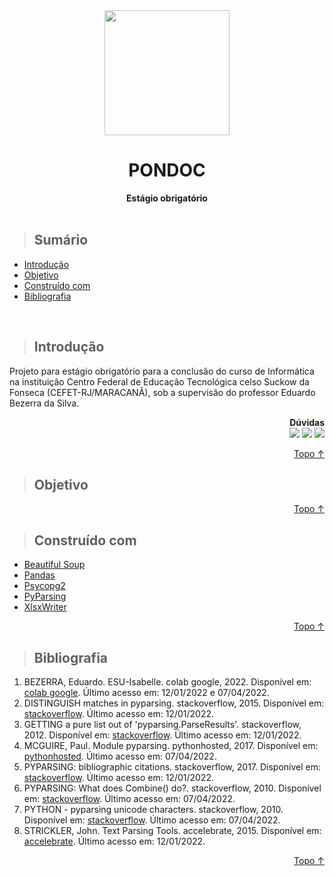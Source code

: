 <div align=center>
    <img width=200 src='https://user-images.githubusercontent.com/60933617/166180801-b6f8fc4f-37ab-4039-ab40-237cb094f56d.png'/>
    <h1>PONDOC</h1>
    <b>Estágio obrigatório</b>
</div>

<br>

> ## Sumário
* [Introdução](#Introdução)
* [Objetivo](#Objetivo)
* [Construído com](#Construído-com)
* [Bibliografia](#Bibliografia)

<br>



> ## Introdução
<p>
    Projeto para estágio obrigatório para a conclusão do curso de Informática na instituição Centro Federal de Educação Tecnológica celso Suckow da Fonseca 
    (CEFET-RJ/MARACANÃ), sob a supervisão do professor Eduardo Bezerra da Silva.
    <div align=right> 
        <b>Dúvidas</b> <br>
        <a href = "https://github.com/araujobtc/pondoc/issues/new"><img src="https://img.shields.io/badge/-Issues-%23333?style=for-the-badge&logo=github&logoColor=white" target="_blank"></a>
        <a href="https://www.linkedin.com/in/isabelle-ferreira-de-araujo" target="_blank"><img src="https://img.shields.io/badge/-LinkedIn-%230077B5?style=for-the-badge&logo=linkedin&logoColor=white" target="_blank"></a> 
        <a href = "mailto:isabelletecn@gmail.com"><img src="https://img.shields.io/badge/-Gmail-%23333?style=for-the-badge&logo=gmail&logoColor=white" target="_blank"></a>
    </div>
</p>

<p align="right"><a href="#PONDOC">Topo ↑</a></p>



> ## Objetivo

<p align="right"><a href="#PONDOC">Topo ↑</a></p>



> ## Construído com

<ul>
    <li><a href='https://pypi.org/project/beautifulsoup4/'>Beautiful Soup</a></li>
    <li><a href='https://pypi.org/project/pandas/'>Pandas</a></li>
    <li><a href='https://pypi.org/project/psycopg2/'>Psycopg2</a></li>
    <li><a href='https://pypi.org/project/pyparsing/'>PyParsing</a></li>
    <li><a href='https://pypi.org/project/XlsxWriter/'>XlsxWriter</a></li>
</ul>

<p align="right"><a href="#PONDOC">Topo ↑</a></p>



> ## Bibliografia

<ol>
    <li>BEZERRA, Eduardo. ESU-Isabelle. colab google, 2022. Disponível em: <a href='https://colab.research.google.com/drive/13ycNwltD-z9lZJCqMf_dXs9Fw24R4Acl?usp=sharing'>colab google</a>. Último acesso em: 12/01/2022 e 07/04/2022.</li>
    <li>DISTINGUISH matches in pyparsing. stackoverflow, 2015. Disponível em: <a href='https://stackoverflow.com/questions/29282878/distinguish-matches-in-pyparsing'>stackoverflow</a>. Último acesso em: 12/01/2022.</li>
    <li>GETTING a pure list out of 'pyparsing.ParseResults'. stackoverflow, 2012. Disponível em: <a href='https://stackoverflow.com/questions/10534035/getting-a-pure-list-out-of-pyparsing-parseresults'>stackoverflow</a>. Último acesso em: 12/01/2022.</li>
    <li>MCGUIRE, Paul. Module pyparsing. pythonhosted, 2017. Disponível em: <a href='https://pythonhosted.org/pyparsing/pyparsing-module.html'>pythonhosted</a>. Último acesso em: 07/04/2022.</li>
    <li>PYPARSING: bibliographic citations. stackoverflow, 2017. Disponível em: <a href='https://stackoverflow.com/questions/41651200/pyparsing-bibliographic-citations'>stackoverflow</a>. Último acesso em: 12/01/2022.</li>
    <li>PYPARSING: What does Combine() do?. stackoverflow, 2010. Disponível em: <a href='https://stackoverflow.com/questions/2940489/pyparsing-what-does-combine-do'>stackoverflow</a>. Último acesso em: 07/04/2022.</li>
    <li>PYTHON - pyparsing unicode characters. stackoverflow, 2010. Disponível em: <a href='https://stackoverflow.com/questions/2339386/python-pyparsing-unicode-characters'>stackoverflow</a>. Último acesso em: 07/04/2022.</li>
    <li>STRICKLER, John. Text Parsing Tools. accelebrate, 2015. Disponível em: <a href='https://www.accelebrate.com/blog/pyparseltongue-parsing-text-with-pyparsing'>accelebrate</a>. Último acesso em: 12/01/2022.</li>
</ol>

<p align="right"><a href="#PONDOC">Topo ↑</a></p>
